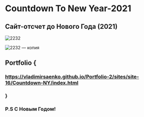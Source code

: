 # Countdown To New Year-2021
 
## Сайт-отсчет до Нового Года (2021)

![2232](https://user-images.githubusercontent.com/56477695/118030345-d74eb980-b36d-11eb-89b7-fd866c110cdb.png)

![2232 — копия](https://user-images.githubusercontent.com/56477695/118030415-ec2b4d00-b36d-11eb-86b2-8954345c96e7.png)

## Portfolio {

### https://vladimirsaenko.github.io/Portfolio-2/sites/site-16/Countdown-NY/index.html

### }

### P.S С Новым Годом!
